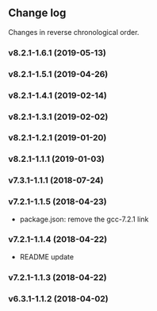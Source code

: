 ## Change log

Changes in reverse chronological order.

### v8.2.1-1.6.1 (2019-05-13)

### v8.2.1-1.5.1 (2019-04-26)

### v8.2.1-1.4.1 (2019-02-14)

### v8.2.1-1.3.1 (2019-02-02)

### v8.2.1-1.2.1 (2019-01-20)

### v8.2.1-1.1.1 (2019-01-03)

### v7.3.1-1.1.1 (2018-07-24)

### v7.2.1-1.1.5 (2018-04-23)

- package.json: remove the gcc-7.2.1 link

### v7.2.1-1.1.4 (2018-04-22)

- README update

### v7.2.1-1.1.3 (2018-04-22)

### v6.3.1-1.1.2 (2018-04-02)

